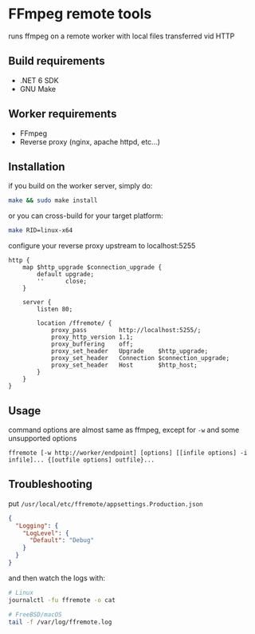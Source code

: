# FFmpeg remote tools

runs ffmpeg on a remote worker with local files transferred vid HTTP

## Build requirements

* .NET 6 SDK
* GNU Make

## Worker requirements

* FFmpeg
* Reverse proxy (nginx, apache httpd, etc...)

## Installation

if you build on the worker server, simply do:
```sh
make && sudo make install
```

or you can cross-build for your target platform:
```sh
make RID=linux-x64
```

configure your reverse proxy upstream to localhost:5255
```nginx
http {
    map $http_upgrade $connection_upgrade {
        default upgrade;
        ''      close;
    }

    server {
        listen 80;

        location /ffremote/ {
            proxy_pass         http://localhost:5255/;
            proxy_http_version 1.1;
            proxy_buffering    off;
            proxy_set_header   Upgrade    $http_upgrade;
            proxy_set_header   Connection $connection_upgrade;
            proxy_set_header   Host       $http_host;
        }
    }
}
```

## Usage

command options are almost same as ffmpeg, except for `-w` and some unsupported options
```
ffremote [-w http://worker/endpoint] [options] [[infile options] -i infile]... {[outfile options] outfile}...
```

## Troubleshooting

put `/usr/local/etc/ffremote/appsettings.Production.json`
```json
{
  "Logging": {
    "LogLevel": {
      "Default": "Debug"
    }
  }
}
```

and then watch the logs with:
```sh
# Linux
journalctl -fu ffremote -o cat

# FreeBSD/macOS
tail -f /var/log/ffremote.log
````
